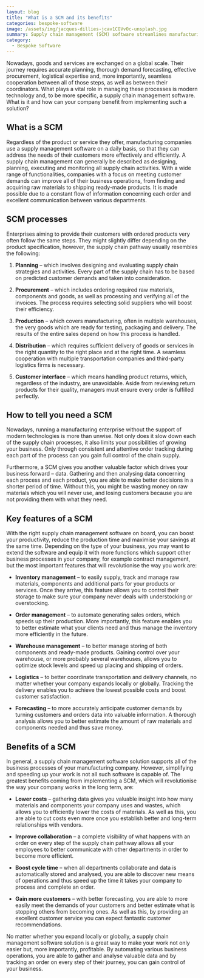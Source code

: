 ```yaml
---
layout: blog
title: "What is a SCM and its benefits"
categories: bespoke-software 
image: /assets/img/jacques-dillies-jcav1COVvOc-unsplash.jpg
summary: Supply chain management (SCM) software streamlines manufacturing by enhancing planning, procurement, production, distribution, and customer relations, reducing costs and increasing efficiency.
category:
  - Bespoke Software
---
```


Nowadays, goods and services are exchanged on a global scale. Their journey requires accurate planning, thorough demand forecasting, effective procurement, logistical expertise and, more importantly, seamless cooperation between all of those steps, as well as between their coordinators. What plays a vital role in managing these processes is modern technology and, to be more specific, a supply chain management software. What is it and how can your company benefit from implementing such a solution?
 
## What is a SCM
Regardless of the product or service they offer, manufacturing companies use a supply management software on a daily basis, so that they can address the needs of their customers more effectively and efficiently. A supply chain management can generally be described as designing, planning, executing and monitoring all supply chain activities. With a wide range of functionalities, companies with a focus on meeting customer demands can improve all of their business operations, from finding and acquiring raw materials to shipping ready-made products. It is made possible due to a constant flow of information concerning each order and excellent communication between various departments.
 
## SCM processes
Enterprises aiming to provide their customers with ordered products very often follow the same steps. They might slightly differ depending on the product specification, however, the supply chain pathway usually resembles the following:
 
1. **Planning** – which involves designing and evaluating supply chain strategies and activities. Every part of the supply chain has to be based on predicted customer demands and taken into consideration.
 
2. **Procurement** – which includes ordering required raw materials, components and goods, as well as processing and verifying all of the invoices. The process requires selecting solid suppliers who will boost their efficiency.
 
3. **Production** – which covers manufacturing, often in multiple warehouses, the very goods which are ready for testing, packaging and delivery. The results of the entire sales depend on how this process is handled.
 
4. **Distribution** – which requires sufficient delivery of goods or services in the right quantity to the right place and at the right time. A seamless cooperation with multiple transportation companies and third-party logistics firms is necessary.
 
5. **Customer interface** – which means handling product returns, which, regardless of the industry, are unavoidable. Aside from reviewing return products for their quality, managers must ensure every order is fulfilled perfectly.
 
## How to tell you need a SCM
Nowadays, running a manufacturing enterprise without the support of modern technologies is more than unwise. Not only does it slow down each of the supply chain processes, it also limits your possibilities of growing your business. Only through consistent and attentive order tracking during each part of the process can you gain full control of the chain supply.

Furthermore, a SCM gives you another valuable factor which drives your business forward – data. Gathering and then analysing data concerning each process and each product, you are able to make better decisions in a shorter period of time. Without this, you might be wasting money on raw materials which you will never use, and losing customers because you are not providing them with what they need.
 
## Key features of a SCM
With the right supply chain management software on board, you can boost your productivity, reduce the production time and maximise your savings at the same time. Depending on the type of your business, you may want to extend the software and equip it with more functions which support other business processes in your company, for example contract management, but the most important features that will revolutionise the way you work are:
 

- **Inventory management** – to easily supply, track and manage raw materials, components and additional parts for your products or services. Once they arrive, this feature allows you to control their storage to make sure your company never deals with understocking or overstocking.
 
- **Order management** – to automate generating sales orders, which speeds up their production. More importantly, this feature enables you to better estimate what your clients need and thus manage the inventory more efficiently in the future.
 
- **Warehouse management** – to better manage storing of both components and ready-made products. Gaining control over your warehouse, or more probably several warehouses, allows you to optimize stock levels and speed up placing and shipping of orders.
 
- **Logistics** – to better coordinate transportation and delivery channels, no matter whether your company expands locally or globally. Tracking the delivery enables you to achieve the lowest possible costs and boost customer satisfaction.
 
- **Forecasting** – to more accurately anticipate customer demands by turning customers and orders data into valuable information. A thorough analysis allows you to better estimate the amount of raw materials and components needed and thus save money.
 
## Benefits of a SCM
In general, a supply chain management software solution supports all of the business processes of your manufacturing company. However, simplifying and speeding up your work is not all such software is capable of. The greatest benefits coming from implementing a SCM, which will revolutionise the way your company works in the long term, are:
 
- **Lower costs** – gathering data gives you valuable insight into how many materials and components your company uses and wastes, which allows you to efficiently lower the costs of materials. As well as this, you are able to cut costs even more once you establish better and long-term relationships with vendors.
 
- **Improve collaboration** – a complete visibility of what happens with an order on every step of the supply chain pathway allows all your employees to better communicate with other departments in order to become more efficient.
 
- **Boost cycle time** – when all departments collaborate and data is automatically stored and analysed, you are able to discover new means of operations and thus speed up the time it takes your company to process and complete an order.
 
- **Gain more customers** – with better forecasting, you are able to more easily meet the demands of your customers and better estimate what is stopping others from becoming ones. As well as this, by providing an excellent customer service you can expect fantastic customer recommendations.

No matter whether you expand locally or globally, a supply chain management software solution is a great way to make your work not only easier but, more importantly, profitable. By automating various business operations, you are able to gather and analyse valuable data and by tracking an order on every step of their journey, you can gain control of your business.
